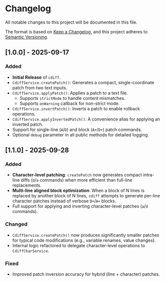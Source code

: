 # Changelog

All notable changes to this project will be documented in this file.

The format is based on [Keep a Changelog](https://keepachangelog.com/en/1.0.0/),
and this project adheres to [Semantic Versioning](https://semver.org/spec/v2.0.0.html).

## [1.0.0] - 2025-09-17

### Added

* **Initial Release** of `cdiff`.
* `CdiffService.createPatch()`: Generates a compact, single-coordinate patch from two text inputs.
* `CdiffService.applyPatch()`: Applies a patch to a text file.
    * Supports `strictMode` to handle content mismatches.
    * Supports `onWarning` callback for non-strict mode.
* `CdiffService.invertPatch()`: Inverts a patch to enable rollback operations.
* `CdiffService.applyInvertedPatch()`: A convenience alias for applying an inverted patch.
* Support for single-line (`A`/`D`) and block (`A+`/`D+`) patch commands.
* Optional `debug` parameter in all public methods for detailed logging.

## [1.1.0] - 2025-09-28

### Added
- **Character-level patching**: `createPatch` now generates compact intra-line diffs (`d`/`a` commands) when more efficient than full-line replacements.
- **Multi-line aligned block optimization**: When a block of N lines is replaced by another block of N lines, `cdiff` attempts to generate per-line character patches instead of verbose `D+`/`A+` blocks.
- Full support for applying and inverting character-level patches (`a`/`d` commands).

### Changed
- `CdiffService.createPatch()` now produces significantly smaller patches for typical code modifications (e.g., variable renames, value changes).
- Internal logic refactored to delegate character-level operations to `CdiffCharService`.

### Fixed
- Improved patch inversion accuracy for hybrid (line + character) patches.